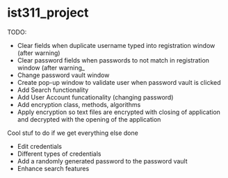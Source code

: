 # ist311_project
TODO: 
- Clear fields when duplicate username typed into registration window (after warning)
- Clear password fields when passwords to not match in registration window (after warning_
- Change password vault window
- Create pop-up window to validate user when password vault is clicked
- Add Search functionality
- Add User Account funcationality (changing password)
- Add encryption class, methods, algorithms
- Apply encryption so text files are encrypted with closing of application and decrypted with the opening of the application

Cool stuf to do if we get everything else done
- Edit credentials
- Different types of credentials
- Add a randomly generated password to the password vault
- Enhance search features
